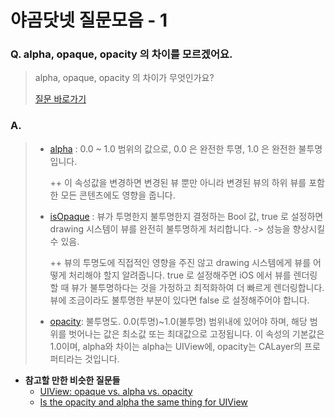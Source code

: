 # 야곰닷넷 질문모음 - 1

### Q. alpha, opaque, opacity 의 차이를 모르겠어요.

> alpha, opaque, opacity 의 차이가 무엇인가요?
>
> [질문 바로가기](https://yagom.net/forums/topic/alpha-opaque-opacity의-차이를-명확히-모르겠어요-ㅠㅠ/)

### A.

> - [alpha](https://developer.apple.com/documentation/uikit/uiview/1622417-alpha) : 0.0 ~ 1.0 범위의 값으로, 0.0 은 완전한 투명, 1.0 은 완전한 불투명입니다.
>
>   ++ 이 속성값을 변경하면 변경된 뷰 뿐만 아니라 변경된 뷰의 하위 뷰를 포함 한 모든 콘텐츠에도 영향을 줍니다.
>
> - [isOpaque](https://developer.apple.com/documentation/uikit/uiview/1622622-isopaque) : 뷰가 투명한지 불투명한지 결정하는 Bool 값, true 로 설정하면 drawing 시스템이 뷰를 완전히 불투명하게 처리합니다. -> 성능을 향상시킬 수 있음.
>
>   ++ 뷰의 투명도에 직접적인 영향을 주진 않고 drawing 시스템에게 뷰를 어떻게 처리해야 할지 알려줍니다. true 로 설정해주면 iOS 에서 뷰를 렌더링할 때 뷰가 불투명하다는 것을 가정하고 최적화하여 더 빠르게 렌더링합니다. 뷰에 조금이라도 불투명한 부분이 있다면 false 로 설정해주어야 합니다.
>
> - [opacity](https://developer.apple.com/documentation/quartzcore/calayer/1410933-opacity): 불투명도. 0.0(투명)~1.0(불투명) 범위내에 있어야 하며, 해당 범위를 벗어나는 값은 최소값 또는 최대값으로 고정됩니다. 이 속성의 기본값은 1.0이며, alpha와 차이는 alpha는 UIView에, opacity는 CALayer의 프로퍼티라는 것입니다.

* **참고할 만한 비슷한 질문들**
  * [UIView: opaque vs. alpha vs. opacity](https://stackoverflow.com/questions/8520434/uiview-opaque-vs-alpha-vs-opacity)
  * [Is the opacity and alpha the same thing for UIView](https://stackoverflow.com/questions/15381436/is-the-opacity-and-alpha-the-same-thing-for-uiview/15381634)

